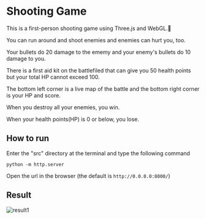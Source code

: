 # Shooting Game

This is a first-person shooting game using Three.js and WebGL.:gun:

You can run around and shoot enemies and enemies can hurt you, too.

Your bullets do 20 damage to the ememy and your enemy's bullets do 10 damage to you.

There is a first aid kit on the battlefiled that can give you 50 health points but your total HP cannot exceed 100.

The bottom left corner is a live map of the battle and the bottom right corner is your HP and score.

When you destroy all your enemies, you win.

When your health points(HP) is 0 or below, you lose.



## How to run

Enter the "src" directory at the terminal and type the following command

`python -m http.server`

Open the url in the browser (the default is `http://0.0.0.0:8000/`)



## Result

![result1](./results/result1.gif)